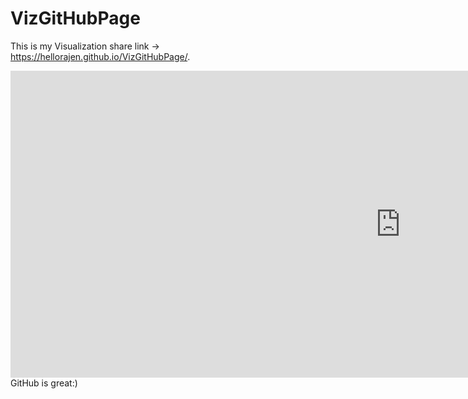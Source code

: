 # VizGitHubPage
This is my Visualization share link -> https://hellorajen.github.io/VizGitHubPage/.

<iframe width="1247.5" height="490.64750000000004" seamless frameborder="0" scrolling="no" src="https://docs.google.com/spreadsheets/d/1rjrm44iChLwTVaCTVTwj1SEo022S9D9x41a-CPu1gSs/pubchart?oid=1411128474&amp;format=interactive"></iframe>
GitHub is great:)
